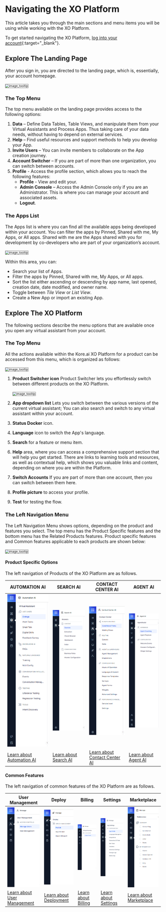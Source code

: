 # Navigating the XO Platform

This article takes you through the main sections and menu items you will be using while working with the XO Platform.

To get started navigating the XO Platform, [log into your account](https://platform.kore.ai/){:target="_blank"}.

## Explore The Landing Page

After you sign in, you are directed to the landing page, which is, essentially, your account homepage.

 <img src="../images/ntp(1).png" alt="image_tooltip" title="image_tooltip" style="border: 1px solid gray; zoom:70%;">

### The Top Menu

The top menu available on the landing page provides access to the following options:

1. **Data** – Define Data Tables, Table Views, and manipulate them from your Virtual Assistants and Process Apps. Thus taking care of your data needs, without having to depend on external services.
2. **Help** – Find useful resources and support methods to help you develop your App.
3. **Invite Users** – You can invite members to collaborate on the App creation journey.
4. **Account Switcher** – If you are part of more than one organization, you can switch between accounts.
5. **Profile** - Access the profile section, which allows you to reach the following features:
    * **Profile** - View and edit your.
    * **Admin Console** – Access the Admin Console only if you are an Administrator. This is where you can manage your account and associated assets.
    * **Logout**.

### The Apps List

The Apps list is where you can find all the available apps being developed within your account. You can filter the apps by Pinned, Shared with me, My Apps, or All apps. Shared with me are the Apps shared with you for development by co-developers who are part of your organization’s account.

<img src="../images/ntp(6).png" alt="image_tooltip" title="image_tooltip" style="border: 1px solid gray; zoom:70%;">

Within this area, you can:

* Search your list of Apps.
* Filter the apps by Pinned, Shared with me, My Apps, or All apps.
* Sort the list either ascending or descending by app name, last opened, creation date, date modified, and owner name.
* Toggle between _Tile View_ or _List View_.
* Create a New App or import an existing App.

## Explore The XO Platform

The following sections describe the menu options that are available once you open any virtual assistant from your account.

### The Top Menu

All the actions available within the Kore.ai XO Platform for a product can be accessed from this menu, which is organized as follows:

<img src="../images/ntp(5).png" alt="image_tooltip" title="image_tooltip" style="border: 1px solid gray; zoom:70%;">

1. **Product Switcher icon** Product Switcher lets you effortlessly switch between different products on the XO Platform.

    <img src="../images/ntp(20).png" alt="image_tooltip" title="image_tooltip" style="border: 1px solid gray; zoom:70%;"> 

2. **App dropdown list** Lets you switch between the various versions of the current virtual assistant; You can also search and switch to any virtual assistant within your account.
3. **Status Docker** icon.
4. **Language** icon to switch the App's language.
5. **Search** for a feature or menu item.
6. **Help** area, where you can access a comprehensive support section that will help you get started. There are links to learning tools and resources, as well as contextual help, which shows you valuable links and content, depending on where you are within the Platform.
7. **Switch Accounts** If you are part of more than one account, then you can switch between them here.
8. **Profile picture** to access your profile.
9. **Test** for testing the flow.

### The Left Navigation Menu

The Left Navigation Menu shows options, depending on the product and features you select. The top menu has the Product Specific features and the bottom menu has the Related Products features.
Product specific features and Common features applicable to each products are shown below:


<img src="../images/ntp(21).png" alt="image_tooltip" title="image_tooltip" style="border: 1px solid gray; zoom:70%;"> 

#### Product Specific Options
The left navigation of Products of the XO Platform are as follows.

| AUTOMATION AI | SEARCH AI | CONTACT CENTER AI | AGENT AI |
| --- | --- | --- | --- |
| ![image_tooltip](./images/ntp(10).png "image_tooltip") | ![image_tooltip](./images/ntp(12).png "image_tooltip") | ![image_tooltip](./images/ntp(11).png "image_tooltip") | ![image_tooltip](./images/ntp(13).png "image_tooltip") |
| [Learn about Automation AI](./../automation/about-automation-ai.md) | [Learn about Search AI](./../searchai/about-search-ai.md) | [Learn about Contact Center AI](./../contactcenter/about-contact-center-ai.md) | [Learn about Agent AI](./../agentai/about-agent-ai.md) |


#### Common Features
The left navigation of common features of the XO Platform are as follows.

| User Management | Deploy | Billing | Settings | Marketplace |
| --- | --- | --- | --- | --- |
| ![image_tooltip](./images/ntp(14).png "image_tooltip") | ![image_tooltip](./images/ntp(15).png "image_tooltip") | ![image_tooltip](./images/ntp(16).png "image_tooltip") | ![image_tooltip](./images/ntp(17).png "image_tooltip") | ![image_tooltip](./images/ntp(18).png "image_tooltip") |
| [Learn about User Management ](./../administration/user-management/managing-your-users.md) | [Learn about Deployment](./../deploy/bot-versioning.md) | [Learn about Billing](./../administration/billing.md) | [Learn about Settings](./../app-settings/app-profile.md) | [Learn about Marketplace](./../app-settings/integrations/actions/marketplace.md) |